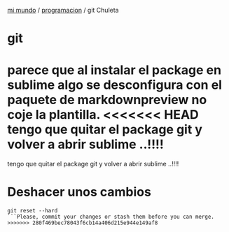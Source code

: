 [mi mundo](miMundo.html) / [programacion](programacion.html) / git Chuleta 
# git
parece que al instalar el package en sublime algo se desconfigura con 
el paquete de markdownpreview 
no coje la plantilla. 
<<<<<<< HEAD
tengo que quitar el package git y volver a abrir sublime ..!!!! 
=======
tengo que quitar el package git y volver a abrir sublime ..!!!!
# Deshacer unos cambios
```
git reset --hard 
```Please, commit your changes or stash them before you can merge.
>>>>>>> 280f469bec78043f6cb14a406d215e944e149af8
